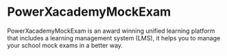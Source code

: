 # PowerXacademyMockExam
PowerXacademyMockExam is an award winning unified learning platform that includes a learning management system (LMS), it helps you to manage your school mock exams in a better way.
